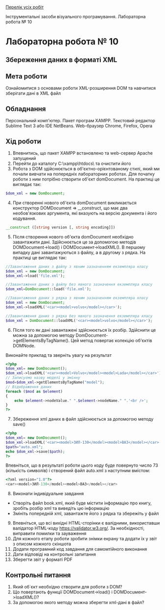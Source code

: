 [Перелік усіх робіт](README.md)

Інструментальні засоби візуального програмування. Лабораторна робота № 10

# Лабораторна робота № 10

## Збереження даних в форматі XML

## Мета роботи

Ознайомитися з основами роботи XML-розширення DOM та навчитися зберігати дані в XML файл

## Обладнання

Персональний комп'ютер. Пакет програм XAMPP. Текстовий редактор Sublime Text 3 або IDE NetBeans. Web-браузер Chrome, Firefox, Opera

## Хід роботи

1. Впевнитись, що пакет XAMPP встановлено та web-сервер Apache запущений
2. Перейти до каталогу C:\xampp\htdocs\ та очистити його
3. Робота з DOM здійснюється в об'єктно-орієнтованому стилі, який ми почали вивчати на попередніх лабораторних роботах. Для початку роботи з ним потрібно створити об'єкт domDocument. На практиці це виглядає так:

```php
$dom_xml = new DomDocument;
```

4. При створенні нового об'єкта domDocument викликається конструктор DOMDocument => __construct, що має два необов'язкових аргумента, які вказують на версію документа і його кодування.

```php
__construct ([string version [, string encoding]])
```

5. Після створення нового об'єкта domDocument необхідно завантажити дані. Здійснюється це за допомогою методів DOMDocument->load() і DOMDocuмент->loadXML(). В першому випадку дані завантажуються з файлу, а в другому з рядка. На практиці це виглядає так:
   
```php
//Завантаження даних з файлу з явним зазначенням екземпляра класу
$dom_xml = new DomDocument;
$dom_xml->load('file.xml');

//Завантаження даних з файлу без явного зазначення екземпляра класу
$dom_xml=DomDocument::load('file.xml');

//Завантаження даних з рядка з явним зазначенням екземпляра класу
$dom_xml = new DomDocument;
$dom_xml->loadXML('<car><model>volvo</model></car>');

//Завантаження даних з рядка без явного зазначення екземпляра класу
$dom_xml = DomDocument::lоаdХМL('<car><model>volvo</model></car>');
```

6. Після того як дані завантажені здійснюється їх розбір. Здійснити це можна за допомогою методу DomDocument->getElementsByTagName(). Цей метод повертає колекцію об'єктів DOMNode.

Виконайте приклад та зверніть увагу на результат

```php
<?php
$dom_xml= new DomDocument();
$dom_xml->loadXML('<car><model>Volvo</model><model>Lada</model></car>');
// Записуємо назву моделі у змінну
$mod=$dom_xml->getElementsByTagName("model");
// Відображення даних
foreach ($mod as $element)
{
    echo $element->nodeValue." ".$element->nodeName." ".'<br />';
}
?>
```

7. Збереження xml даних в файл здійснюється за допомогою методу save()

```php
<?php
$dom_xml= new DomDocument();
$dom_xml->loadXML('<car><model>ЗИЛ-130</model><model>ВАЗ</model></car>');
$path="auto.xml";
echo $dom_xml->save($path);
?>
```

Впевніться, що в результаті роботи цього коду буде повернуто число 73 (кількість символів) і створений файл auto.xml з наступним вмістом:

```php
<?xml version="1.0"?>
<car><model>ЗИЛ-130</model><model>ВАЗ</model></car>
```

8. Виконати індивідуальне завдання
  + Створіть файл book.xml, який буде містити інформацію про книгу, зробіть розбір xml та виведіть цю інформацію
  +  Змініть попередній xml, завантажте його з рядка та збережіть у файл

9. Впевніться, що всі вихідні HTML-сторінки є валідними, використавши валідатор HTML-коду https://validator.w3.org/. За необхідності, виправити помилки та зауваження
10. Для кожного етапу роботи зробити знімки екрану та додати їх у звіт з описом кожного скіншота
11. Додати програмний код завдання для самомтійного виконання
12. Дати відповіді на контрольні запитання
13. Зберегти звіт у форматі PDF

## Контрольні питання
1. Який об`єкт необхідно створити для роботи з DOM?
2. Що повертають функції DOMDocument->load() і DOMDocuмент->loadXML()?
3. За допомогою якого методу можна зберегти xml-дані в файл?



